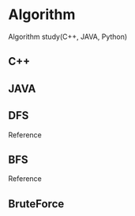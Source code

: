 # Algorithm

Algorithm study(C++, JAVA, Python)

## C++


## JAVA 


## DFS 

Reference

## BFS

Reference

## BruteForce

